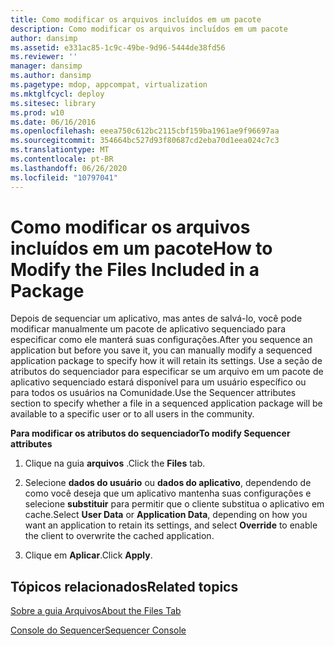 ```yaml
---
title: Como modificar os arquivos incluídos em um pacote
description: Como modificar os arquivos incluídos em um pacote
author: dansimp
ms.assetid: e331ac85-1c9c-49be-9d96-5444de38fd56
ms.reviewer: ''
manager: dansimp
ms.author: dansimp
ms.pagetype: mdop, appcompat, virtualization
ms.mktglfcycl: deploy
ms.sitesec: library
ms.prod: w10
ms.date: 06/16/2016
ms.openlocfilehash: eeea750c612bc2115cbf159ba1961ae9f96697aa
ms.sourcegitcommit: 354664bc527d93f80687cd2eba70d1eea024c7c3
ms.translationtype: MT
ms.contentlocale: pt-BR
ms.lasthandoff: 06/26/2020
ms.locfileid: "10797041"
---
```

# <span data-ttu-id="46f24-103">Como modificar os arquivos incluídos em um pacote</span><span class="sxs-lookup"><span data-stu-id="46f24-103">How to Modify the Files Included in a Package</span></span>


<span data-ttu-id="46f24-104">Depois de sequenciar um aplicativo, mas antes de salvá-lo, você pode modificar manualmente um pacote de aplicativo sequenciado para especificar como ele manterá suas configurações.</span><span class="sxs-lookup"><span data-stu-id="46f24-104">After you sequence an application but before you save it, you can manually modify a sequenced application package to specify how it will retain its settings.</span></span> <span data-ttu-id="46f24-105">Use a seção de atributos do sequenciador para especificar se um arquivo em um pacote de aplicativo sequenciado estará disponível para um usuário específico ou para todos os usuários na Comunidade.</span><span class="sxs-lookup"><span data-stu-id="46f24-105">Use the Sequencer attributes section to specify whether a file in a sequenced application package will be available to a specific user or to all users in the community.</span></span>

**<span data-ttu-id="46f24-106">Para modificar os atributos do sequenciador</span><span class="sxs-lookup"><span data-stu-id="46f24-106">To modify Sequencer attributes</span></span>**

1.  <span data-ttu-id="46f24-107">Clique na guia **arquivos** .</span><span class="sxs-lookup"><span data-stu-id="46f24-107">Click the **Files** tab.</span></span>

2.  <span data-ttu-id="46f24-108">Selecione **dados do usuário** ou **dados do aplicativo**, dependendo de como você deseja que um aplicativo mantenha suas configurações e selecione **substituir** para permitir que o cliente substitua o aplicativo em cache.</span><span class="sxs-lookup"><span data-stu-id="46f24-108">Select **User Data** or **Application Data**, depending on how you want an application to retain its settings, and select **Override** to enable the client to overwrite the cached application.</span></span>

3.  <span data-ttu-id="46f24-109">Clique em **Aplicar**.</span><span class="sxs-lookup"><span data-stu-id="46f24-109">Click **Apply**.</span></span>

## <span data-ttu-id="46f24-110">Tópicos relacionados</span><span class="sxs-lookup"><span data-stu-id="46f24-110">Related topics</span></span>


[<span data-ttu-id="46f24-111">Sobre a guia Arquivos</span><span class="sxs-lookup"><span data-stu-id="46f24-111">About the Files Tab</span></span>](about-the-files-tab.md)

[<span data-ttu-id="46f24-112">Console do Sequencer</span><span class="sxs-lookup"><span data-stu-id="46f24-112">Sequencer Console</span></span>](sequencer-console.md)

 

 





